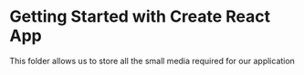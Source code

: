 # Getting Started with Create React App
This folder allows us to store all the small media required for our application